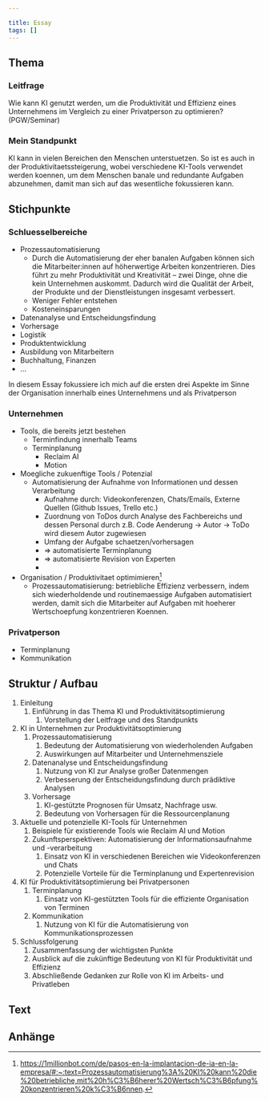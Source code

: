 ```yaml
---

title: Essay
tags: []
---
```


## Thema
### Leitfrage

Wie kann KI genutzt werden, um die Produktivität und Effizienz eines Unternehmens im Vergleich zu einer Privatperson zu optimieren? (PGW/Seminar)
### Mein Standpunkt

KI kann in vielen Bereichen den Menschen unterstuetzen. So ist es auch in der Produktivitaetssteigerung, wobei verschiedene KI-Tools verwendet werden koennen, um dem Menschen banale und redundante Aufgaben abzunehmen, damit man sich auf das wesentliche fokussieren kann. 
## Stichpunkte

### Schluesselbereiche

- Prozessautomatisierung
	- Durch die Automatisierung der eher banalen Aufgaben können sich die Mitarbeiter:innen auf höherwertige Arbeiten konzentrieren. Dies führt zu mehr Produktivität und Kreativität – zwei Dinge, ohne die kein Unternehmen auskommt. Dadurch wird die Qualität der Arbeit, der Produkte und der Dienstleistungen insgesamt verbessert.
	- Weniger Fehler entstehen
	- Kosteneinsparungen
- Datenanalyse und Entscheidungsfindung
- Vorhersage
- Logistik
- Produktentwicklung
- Ausbildung von Mitarbeitern
- Buchhaltung, Finanzen
- …

In diesem Essay fokussiere ich mich auf die ersten drei Aspekte im Sinne der Organisation innerhalb eines Unternehmens und als Privatperson

### Unternehmen

- Tools, die bereits jetzt bestehen
	- Terminfindung innerhalb Teams
	- Terminplanung
		- Reclaim AI
		- Motion
- Moegliche zukuenftige Tools / Potenzial
	- Automatisierung der Aufnahme von Informationen und dessen Verarbeitung
		- Aufnahme durch: Videokonferenzen, Chats/Emails, Externe Quellen (Github Issues, Trello etc.)
		- Zuordnung von ToDos durch Analyse des Fachbereichs und dessen Personal durch z.B. Code Aenderung → Autor → ToDo wird diesem Autor zugewiesen
		- Umfang der Aufgabe schaetzen/vorhersagen
		- => automatisierte Terminplanung
		- => automatisierte Revision von Experten
		- 
- Organisation / Produktivitaet optimimieren[^1]
	- Prozessautomatisierung: betriebliche Effizienz verbessern, indem sich wiederholdende und routinemaessige Aufgaben automatisiert werden, damit sich die Mitarbeiter auf  Aufgaben mit hoeherer Wertschoepfung konzentrieren Koennen.

### Privatperson

- Terminplanung
- Kommunikation 
## Struktur / Aufbau

1. Einleitung
	1. Einführung in das Thema KI und Produktivitätsoptimierung
		1. Vorstellung der Leitfrage und des Standpunkts
2. KI in Unternehmen zur Produktivitätsoptimierung
	1. Prozessautomatisierung
		1. Bedeutung der Automatisierung von wiederholenden Aufgaben
		2. Auswirkungen auf Mitarbeiter und Unternehmensziele
	2. Datenanalyse und Entscheidungsfindung
		1. Nutzung von KI zur Analyse großer Datenmengen
		2. Verbesserung der Entscheidungsfindung durch prädiktive Analysen
	3. Vorhersage
		1. KI-gestützte Prognosen für Umsatz, Nachfrage usw.
		2. Bedeutung von Vorhersagen für die Ressourcenplanung
3. Aktuelle und potenzielle KI-Tools für Unternehmen
	1. Beispiele für existierende Tools wie Reclaim AI und Motion
	2. Zukunftsperspektiven: Automatisierung der Informationsaufnahme und -verarbeitung
		1. Einsatz von KI in verschiedenen Bereichen wie Videokonferenzen und Chats
		2. Potenzielle Vorteile für die Terminplanung und Expertenrevision
4. KI für Produktivitätsoptimierung bei Privatpersonen
	1. Terminplanung
		1. Einsatz von KI-gestützten Tools für die effiziente Organisation von Terminen
	2. Kommunikation
		1. Nutzung von KI für die Automatisierung von Kommunikationsprozessen
5. Schlussfolgerung
	1. Zusammenfassung der wichtigsten Punkte
	2. Ausblick auf die zukünftige Bedeutung von KI für Produktivität und Effizienz
	3. Abschließende Gedanken zur Rolle von KI im Arbeits- und Privatleben
## Text

## Anhänge

[^1]: https://1millionbot.com/de/pasos-en-la-implantacion-de-ia-en-la-empresa/#:~:text=Prozessautomatisierung%3A%20KI%20kann%20die%20betriebliche,mit%20h%C3%B6herer%20Wertsch%C3%B6pfung%20konzentrieren%20k%C3%B6nnen.